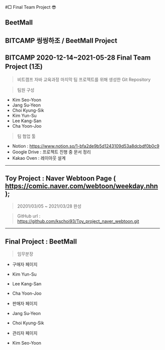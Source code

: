 #□ Final Team Project 😎
## BeetMall
## BITCAMP 씽씽하조 / BeetMall Project

## BITCAMP 2020-12-14~2021-05-28 Final Team Project (1조)

> 비트캠프 자바 교육과정 마지막 팀 프로젝트를 위해 생성한 Git Repository

> 팀원 구성 
 - Kim Seo-Yoon 
 - Jang Su-Yeon 
 - Choi Kyung-Sik 
 - Kim Yun-Su 
 - Lee Kang-San 
 - Cha Yoon-Joo

> 팀 협업 툴
 - Notion : https://www.notion.so/1-bfa2de9b5d1243109d53a8dcbdf0b0c9
 - Google Drive : 프로젝트 진행 중 문서 정리
 - Kakao Oven : 레이아웃 설계

---------------------------------------------------------------------------------

## Toy Project : Naver Webtoon Page ( https://comic.naver.com/webtoon/weekday.nhn );

> 20201/03/05 ~ 2021/03/28 완성

> GitHub url : https://github.com/kschoi93/Toy_project_naver_webtoon.git

-----------------------------------------------------------------------------------

## Final Project : BeetMall
> 임무분장
+ 구매자 페이지
 + Kim Yun-Su 
 + Lee Kang-San 
 + Cha Yoon-Joo
 
+ 판매자 페이지
 + Jang Su-Yeon 
 + Choi Kyung-Sik
  
+  관리자 페이지
 + Kim Seo-Yoon 
